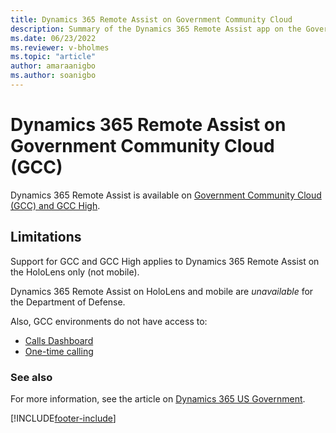 ```yaml
---
title: Dynamics 365 Remote Assist on Government Community Cloud
description: Summary of the Dynamics 365 Remote Assist app on the Government Community Cloud.
ms.date: 06/23/2022
ms.reviewer: v-bholmes
ms.topic: "article"
author: amaraanigbo
ms.author: soanigbo
---
```


# Dynamics 365 Remote Assist on Government Community Cloud (GCC)

Dynamics 365 Remote Assist is available on [Government Community Cloud (GCC) and GCC High](https://docs.microsoft.com/power-platform/admin/microsoft-dynamics-365-government). 

## Limitations

Support for GCC and GCC High applies to Dynamics 365 Remote Assist on the HoloLens only (not mobile).

Dynamics 365 Remote Assist on HoloLens and mobile are *unavailable* for the Department of Defense.

Also, GCC environments do not have access to:

- [Calls Dashboard](calls-dashboard.md)
- [One-time calling](one-time-call.md)


### See also

For more information, see the article on [Dynamics 365 US Government](/power-platform/admin/microsoft-dynamics-365-government).



[!INCLUDE[footer-include](../includes/footer-banner.md)]
